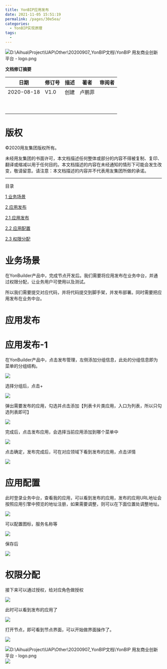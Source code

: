 ```yaml
---
title: YonBIP应用发布
date: 2021-11-05 15:51:19
permalink: /pages/30e5ea/
categories:
  - YonBIP实现原理
tags:
  - 
---
```

![D:\\Aihua\\Project\\UAP\\Other\\20200907_YonBIP文档\\YonBIP 用友商业创新平台 -
logo.png](/media/f15df343d8d735051b6e2be86801c992.png)

**文档修订摘要**

| **日期**   | **修订号** | **描述** | **著者** | **审阅者** |
|------------|------------|----------|----------|------------|
| 2020-08-18 | V1.0       | 创建     | 卢鹏菲   |            |
|            |            |          |          |            |
|            |            |          |          |            |
|            |            |          |          |            |
|            |            |          |          |            |
|            |            |          |          |            |
|            |            |          |          |            |
|            |            |          |          |            |
|            |            |          |          |            |
|            |            |          |          |            |

# 版权

©2020用友集团版权所有。

未经用友集团的书面许可，本文档描述任何整体或部分的内容不得被复制、复印、翻译或缩减以用于任何目的。本文档描述的内容在未经通知的情形下可能会发生改变，敬请留意。请注意：本文档描述的内容并不代表用友集团所做的承诺。

---

目录

[1 业务场景 ](#业务场景)

[2 应用发布 ](#应用发布)

[2.1 应用发布 ](#应用发布-1)

[2.2 应用配置 ](#应用配置)

[2.3 权限分配 ](#权限分配)

# 业务场景

在YonBuilder产品中，完成节点开发后。我们需要将应用发布在业务中台，并通过权限分配，让业务用户可使用以及测试。

所以我们需要提交对应代码，并将代码提交到脚手架，并发布部署。同时需要把应用发布在业务中台。

# 应用发布

# 应用发布-1

在YonBuilder产品中，点击发布管理，左侧添加分组信息，此处的分组信息即为菜单的分组结构。

![](/media/b643c4e81eea73ecab1fbf5d2968a108.png)

选择分组后，点击+

![](/media/bd4a094f6caedec20079e799e2d651ee.png)

弹出需要发布的应用，勾选并点击添加【列表卡片类应用，入口为列表，所以只勾选列表即可】

![](/media/1b8563462a6301ad15d65fb7660d639b.png)

完成后，点击发布应用，会选择当前应用添加到哪个菜单中

![](/media/5d287475d47190f7ffb146bed22e0f76.png)

点击确定，发布完成后，可在对应领域下看到发布的应用，点击详情

![](/media/c3b5ff926bfaf163ca6fa5c916077689.png)

# 应用配置

此时登录业务中台，查看我的应用，可以看到发布的应用，发布的应用URL地址会按照应用引擎中预览的地址注册，如果需要调整，则可以在下面位置处调整地址。

![](/media/d43949ed45f727a70c11bf33f423cfec.png)

可以配置图标，服务名称等

![](/media/833e0a3edb5f08e4c0de8a36f99714e2.png)

保存后

![](/media/680efce478c07c57e5c7fca7d488816d.png)

# 权限分配

接下来可以通过授权，给对应角色做授权

![](/media/46253139c899fd8943c816a9645a1679.png)

此时可以看到发布的应用了

![](/media/c4be4d95e5c036fcc83c675d5aa6cc71.png)

打开节点，即可看到节点界面，可以开始做界面操作了。

![](/media/c81db8b073101377e7112ec7e83913cc.png)

![D:\\Aihua\\Project\\UAP\\Other\\20200907_YonBIP文档\\YonBIP 用友商业创新平台 -
logo.png](/media/f15df343d8d735051b6e2be86801c992.png)![](/media/51668e1b81538ac00a88d0974ad20718.png)
